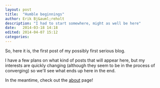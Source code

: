 ```yaml
---
layout: post
title:  "Humble beginnings"
author: Erik Bj&auml;reholt
description: "I had to start somewhere, might as well be here"
date:   2014-03-18 14:18
edited: 2014-04-07 15:12
categories: 
---
```


So, here it is, the first post of my possibly first serious blog.

I have a few plans on what kind of posts that will appear here, but my interests are quickly changing (although they seem to be in the process of converging) so we'll see what ends up here in the end.

In the meantime, check out the <a href="/about/">about</a> page!
